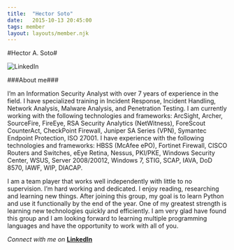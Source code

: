 ```yaml
---
title:  "Hector Soto"
date:   2015-10-13 20:45:00
tags: member
layout: layouts/member.njk
---
```

#Hector A. Soto#

![LinkedIn](https://media.licdn.com/mpr/mpr/shrinknp_400_400/p/2/000/2cb/138/071c989.jpg "LinkedIn")

###About me###

I’m an Information Security Analyst with over 7 years of experience in the field.  I have specialized training in Incident Response, Incident Handling, Network Analysis, Malware Analysis, and Penetration Testing.  I am currently working with the following technologies and frameworks: ArcSight, Archer, SourceFire, FireEye, RSA Security Analytics (NetWitness), ForeScout CounterAct, CheckPoint Firewall, Juniper SA Series (VPN), Symantec Endpoint Protection, ISO 27001.  I have experience with the following technologies and frameworks: HBSS (McAfee ePO), Fortinet Firewall, CISCO Routers and Switches, eEye Retina, Nessus, PKI/PKE, Windows Security Center, WSUS, Server 2008/20012, Windows 7, STIG, SCAP, IAVA, DoD 8570, IAWF, WIP, DIACAP. 

I am a team player that works well independently with little to no supervision.   I’m hard working and dedicated.  I enjoy reading, researching and learning new things.   After joining this group, my goal is to learn Python and use it functionally by the end of the year.  One of my greatest strength is learning new technologies quickly and efficiently.  I am very glad have found this group and I am looking forward to learning multiple programming languages and have the opportunity to work with all of you.

*Connect with me on* **[LinkedIn](https://www.linkedin.com/in/hasoto)**


